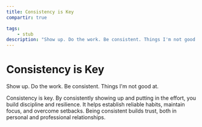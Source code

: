 ```yaml
---
title: Consistency is Key
compartir: true

tags:
    - stub
description: "Show up. Do the work. Be consistent. Things I'm not good at."
---
```


# Consistency is Key

Show up. Do the work. Be consistent. Things I'm not good at.

Consistency is key. By consistently showing up and putting in the effort, you build discipline and resilience. It helps establish reliable habits, maintain focus, and overcome setbacks. Being consistent builds trust, both in personal and professional relationships.
